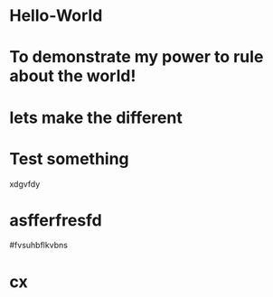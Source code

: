 # Hello-World
# To demonstrate my power to rule about the world!
# lets make the different
# Test something
xdgvfdy
# asfferfresfd
#fvsuhbflkvbns
# cx